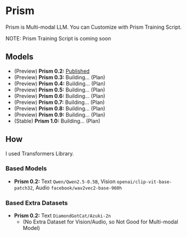 # Prism
Prism is Multi-modal LLM. You can Customize with Prism Training Script.

NOTE: Prism Training Script is coming soon

## Models
- (Preview) **Prism 0.2:** [Published](https://huggingface.co/DiamondGotCat/Prism-0.2)
- (Preview) **Prism 0.3:** Building... (Plan)
- (Preview) **Prism 0.4:** Building... (Plan)
- (Preview) **Prism 0.5:** Building... (Plan)
- (Preview) **Prism 0.6:** Building... (Plan)
- (Preview) **Prism 0.7:** Building... (Plan)
- (Preview) **Prism 0.8:** Building... (Plan)
- (Preview) **Prism 0.9:** Building... (Plan)
- (Stable) **Prism 1.0:** Building... (Plan)

## How
I used Transformers Library.

### Based Models
- **Prism 0.2:** Text `Qwen/Qwen2.5-0.5B`,  Vision `openai/clip-vit-base-patch32`, Audio `facebook/wav2vec2-base-960h`

### Based Extra Datasets
- **Prism 0.2:** Text `DiamondGotCat/Azuki-2n`
    - (No Extra Dataset for Vision/Audio, so Not Good for Multi-modal Model)

